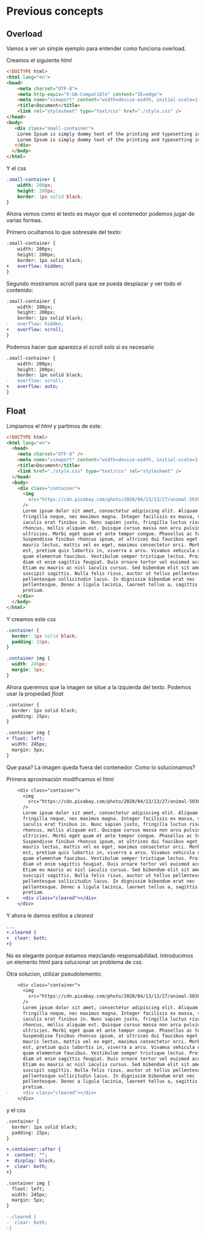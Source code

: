 # Previous concepts

## Overload

Vamos a ver un simple ejemplo para entender como funciona overload.

Creamos el siguiente _html_

```html
<!DOCTYPE html>
<html lang="en">
<head>
    <meta charset="UTF-8">
    <meta http-equiv="X-UA-Compatible" content="IE=edge">
    <meta name="viewport" content="width=device-width, initial-scale=1.0">
    <title>Document</title>
    <link rel="stylesheet" type="text/css" href="./style.css" />
</head>
<body>
   <div class="small-container">
    Lorem Ipsum is simply dummy text of the printing and typesetting industry. Lorem Ipsum has been the industry's standard dummy text ever since the 1500s, when an unknown printer took a galley of type and scrambled it to make a type specimen book. It has survived not only five centuries, but also the leap into
    Lorem Ipsum is simply dummy text of the printing and typesetting industry. Lorem Ipsum has been the industry's standard dummy text ever since the 1500s, when an unknown printer took a galley of type and scrambled it to make a type specimen book. It has survived not only five centuries, but also the leap into
   </div>
  </body>
</html>
```

Y el css

```css
.small-container {
    width: 200px;
    height: 200px;
    border: 1px solid black;
}
```

Ahora vemos como el texto es mayor que el contenedor podemos jugar de varias formas.

Primero ocultamos lo que sobresale del texto:

```diff
.small-container {
    width: 200px;
    height: 200px;
    border: 1px solid black;
+   overflow: hidden;
}
```

Segundo mostramos scroll para que se pueda desplazar y ver todo el contenido:

```diff
.small-container {
    width: 200px;
    height: 200px;
    border: 1px solid black;
-   overflow: hidden;
+   overflow: scroll;
}
```

Podemos hacer que aparezca el scroll solo si es necesario

```diff
.small-container {
    width: 200px;
    height: 200px;
    border: 1px solid black;
-   overflow: scroll;
+   overflow: auto;
}
```

## Float

Limpiamos el _html_ y partimos de este:

```html
<!DOCTYPE html>
<html lang="en">
  <head>
    <meta charset="UTF-8" />
    <meta name="viewport" content="width=device-width, initial-scale=1.0" />
    <title>Document</title>
    <link href="./style.css" type="text/css" rel="stylesheet" />
  </head>
  <body>
    <div class="container">
      <img
        src="https://cdn.pixabay.com/photo/2020/04/13/13/27/animal-5038385_960_720.jpg"
      />
      Lorem ipsum dolor sit amet, consectetur adipiscing elit. Aliquam eu
      fringilla neque, nec maximus magna. Integer facilisis ex massa, vel
      iaculis erat finibus in. Nunc sapien justo, fringilla luctus risus
      rhoncus, mollis aliquam est. Quisque cursus massa non arcu pulvinar
      ultricies. Morbi eget quam et ante tempor congue. Phasellus ac tortor leo.
      Suspendisse finibus rhoncus ipsum, at ultrices dui faucibus eget. Nunc
      mauris lectus, mattis vel ex eget, maximus consectetur orci. Morbi nulla
      est, pretium quis lobortis in, viverra a arcu. Vivamus vehicula nisl sed
      quam elementum faucibus. Vestibulum semper tristique lectus. Proin congue
      diam ut enim sagittis feugiat. Duis ornare tortor vel euismod accumsan.
      Etiam eu mauris ac nisl iaculis cursus. Sed bibendum elit sit amet
      suscipit sagittis. Nulla felis risus, auctor ut tellus pellentesque,
      pellentesque sollicitudin lacus. In dignissim bibendum erat nec
      pellentesque. Donec a ligula lacinia, laoreet tellus a, sagittis mauris.
      pretium.
    </div>
  </body>
</html>
```

Y creamos este css

```css
.container {
  border: 1px solid black;
  padding: 15px;
}

.container img {
  width: 245px;
  margin: 5px;
}
```

Ahora queremos que la imagen se situe a la izquierda del texto. Podemos usar la propiedad _float_

```diff
.container {
  border: 1px solid black;
  padding: 15px;
}

.container img {
+ float: left;
  width: 245px;
  margin: 5px;
}
```

Que pasa? La imagen queda fuera del contenedor. Como lo solucionamos?

Primera aproximación modificamos el _html_

```diff
    <div class="container">
      <img
        src="https://cdn.pixabay.com/photo/2020/04/13/13/27/animal-5038385_960_720.jpg"
      />
      Lorem ipsum dolor sit amet, consectetur adipiscing elit. Aliquam eu
      fringilla neque, nec maximus magna. Integer facilisis ex massa, vel
      iaculis erat finibus in. Nunc sapien justo, fringilla luctus risus
      rhoncus, mollis aliquam est. Quisque cursus massa non arcu pulvinar
      ultricies. Morbi eget quam et ante tempor congue. Phasellus ac tortor leo.
      Suspendisse finibus rhoncus ipsum, at ultrices dui faucibus eget. Nunc
      mauris lectus, mattis vel ex eget, maximus consectetur orci. Morbi nulla
      est, pretium quis lobortis in, viverra a arcu. Vivamus vehicula nisl sed
      quam elementum faucibus. Vestibulum semper tristique lectus. Proin congue
      diam ut enim sagittis feugiat. Duis ornare tortor vel euismod accumsan.
      Etiam eu mauris ac nisl iaculis cursus. Sed bibendum elit sit amet
      suscipit sagittis. Nulla felis risus, auctor ut tellus pellentesque,
      pellentesque sollicitudin lacus. In dignissim bibendum erat nec
      pellentesque. Donec a ligula lacinia, laoreet tellus a, sagittis mauris.
      pretium.
+     <div class="cleared"></div>
    </div>
```

Y ahora le damos estilos a _cleared_

```diff
...
+.cleared {
+  clear: both;
+}
```

No es elegante porque estamos mezclando responsabilidad. Introducimos un elemento html para solucionar un problema de css.

Otra solucion, utilizar pseudolemento: 

```diff
    <div class="container">
      <img
        src="https://cdn.pixabay.com/photo/2020/04/13/13/27/animal-5038385_960_720.jpg"
      />
      Lorem ipsum dolor sit amet, consectetur adipiscing elit. Aliquam eu
      fringilla neque, nec maximus magna. Integer facilisis ex massa, vel
      iaculis erat finibus in. Nunc sapien justo, fringilla luctus risus
      rhoncus, mollis aliquam est. Quisque cursus massa non arcu pulvinar
      ultricies. Morbi eget quam et ante tempor congue. Phasellus ac tortor leo.
      Suspendisse finibus rhoncus ipsum, at ultrices dui faucibus eget. Nunc
      mauris lectus, mattis vel ex eget, maximus consectetur orci. Morbi nulla
      est, pretium quis lobortis in, viverra a arcu. Vivamus vehicula nisl sed
      quam elementum faucibus. Vestibulum semper tristique lectus. Proin congue
      diam ut enim sagittis feugiat. Duis ornare tortor vel euismod accumsan.
      Etiam eu mauris ac nisl iaculis cursus. Sed bibendum elit sit amet
      suscipit sagittis. Nulla felis risus, auctor ut tellus pellentesque,
      pellentesque sollicitudin lacus. In dignissim bibendum erat nec
      pellentesque. Donec a ligula lacinia, laoreet tellus a, sagittis mauris.
      pretium.
-     <div class="cleared"></div>
    </div>
```

y el css

```diff
.container {
  border: 1px solid black;
  padding: 15px;
}

+.container::after {
+  content: "";
+  display: block;
+  clear: both;
+}

.container img {
  float: left;
  width: 245px;
  margin: 5px;
}

-.cleared {
-  clear: both;
-}
```
